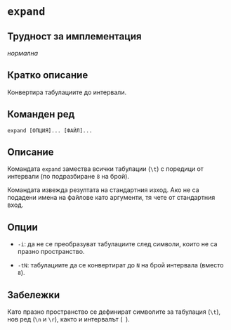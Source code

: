 # `expand`

## Трудност за имплементация

*нормална*

## Кратко описание

Конвертира табулациите до интервали.

## Команден ред

    expand [ОПЦИЯ]... [ФАЙЛ]...

## Описание

Командата `expand` замества всички табулации (`\t`) с поредици от интервали (по подразбиране `8` на брой).

Командата извежда резултата на стандартния изход.  Ако не са подадени имена на файлове като аргументи, тя чете от стандартния вход.

## Опции

* `-i`: да не се преобразуват табулациите след символи, които не са празно пространство.

* `-tN`: табулациите да се конвертират до `N` на брой интервала (вместо `8`).

## Забележки

Като празно пространство се дефинират символите за табулация (`\t`), нов ред (`\n` и `\r`), както и интервалът (` `).